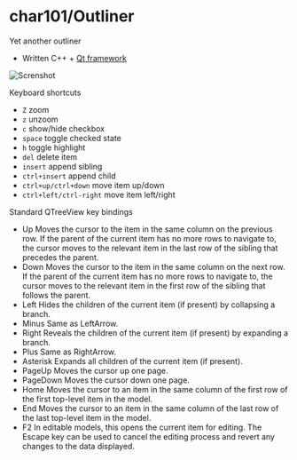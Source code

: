 char101/Outliner
================

Yet another outliner

* Written C++ + [Qt framework](http://www.qt.io/)

![Screnshot](http://char101.github.io/outliner/images/screenshot.png)

Keyboard shortcuts

* `Z` zoom
* `z` unzoom
* `c` show/hide checkbox
* `space` toggle checked state
* `h` toggle highlight
* `del` delete item
* `insert` append sibling
* `ctrl+insert` append child
* `ctrl+up/ctrl+down` move item up/down
* `ctrl+left/ctrl-right` move item left/right

Standard QTreeView key bindings

* Up	Moves the cursor to the item in the same column on the previous row. If the parent of the current item has no more rows to navigate to, the cursor moves to the relevant item in the last row of the sibling that precedes the parent.
* Down	Moves the cursor to the item in the same column on the next row. If the parent of the current item has no more rows to navigate to, the cursor moves to the relevant item in the first row of the sibling that follows the parent.
* Left	Hides the children of the current item (if present) by collapsing a branch.
* Minus	Same as LeftArrow.
* Right	Reveals the children of the current item (if present) by expanding a branch.
* Plus	Same as RightArrow.
* Asterisk	Expands all children of the current item (if present).
* PageUp	Moves the cursor up one page.
* PageDown	Moves the cursor down one page.
* Home	Moves the cursor to an item in the same column of the first row of the first top-level item in the model.
* End	Moves the cursor to an item in the same column of the last row of the last top-level item in the model.
* F2	In editable models, this opens the current item for editing. The Escape key can be used to cancel the editing process and revert any changes to the data displayed.
